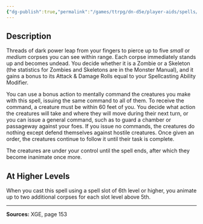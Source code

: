 ```yaml
---
{"dg-publish":true,"permalink":"/games/ttrpg/dn-d5e/player-aids/spells/level-5/danse-macabre/","tags":["TTRPG/DND/5e","verbal","somatic","concentration"]}
---
```



## Description
Threads of dark power leap from your fingers to pierce up to five *small* or *medium* corpses you can see within range.
Each corpse immediately stands up and becomes undead.
You decide whether it is a Zombie or a Skeleton (the statistics for Zombies and Skeletons are in the Monster Manual), and it gains a bonus to its Attack &amp; Damage Rolls equal to your Spellcasting Ability Modifier.

You can use a bonus action to mentally command the creatures you make with this spell, issuing the same command to all of them.
To receive the command, a creature must be within 60 feet of you.
You decide what action the creatures will take and where they will move during their next turn, or you can issue a general command, such as to guard a chamber or passageway against your foes.
If you issue no commands, the creatures do nothing except defend themselves against hostile creatures.
Once given an order, the creatures continue to follow it until their task is complete.

The creatures are under your control until the spell ends, after which they become inanimate once more.

## At Higher Levels
When you cast this spell using a spell slot of 6th level or higher, you animate up to two additional corpses for each slot level above 5th.

---

**Sources:** XGE, page 153
